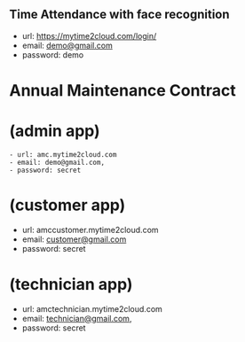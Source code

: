 ## Time Attendance with face recognition
  - url: https://mytime2cloud.com/login/
  - email: demo@gmail.com
  - password: demo
      
# Annual Maintenance Contract

  # (admin app) 
    - url: amc.mytime2cloud.com 
    - email: demo@gmail.com, 
    - password: secret
    
# (customer app)
  - url: amccustomer.mytime2cloud.com 
  - email: customer@gmail.com
  - password: secret

# (technician app)
  - url: amctechnician.mytime2cloud.com
  - email: technician@gmail.com, 
  - password: secret
